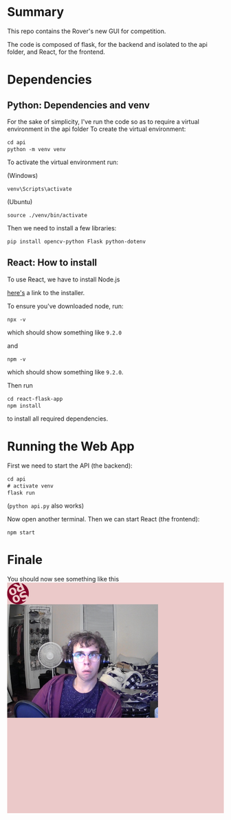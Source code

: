 # Summary

This repo contains the Rover's new GUI for competition. 

The code is composed of flask, for the backend and isolated to the api folder, and React, for the frontend.

# Dependencies

## Python: Dependencies and venv ##
For the sake of simplicity, I've run the code so as to require a virtual environment in the api folder
To create the virtual environment:
```
cd api
python -m venv venv
```

To activate the virtual environment run:

(Windows)
```
venv\Scripts\activate
```
(Ubuntu)
```
source ./venv/bin/activate
```

Then we need to install a few libraries:
```
pip install opencv-python Flask python-dotenv
```

## React: How to install ##
To use React, we have to install Node.js

[here's](https://nodejs.org/en/download/) a link to the installer.

To ensure you've downloaded node, run:
```
npx -v
``` 
which should show something like `9.2.0`

and 
```
npm -v
```
which should show something like `9.2.0`. 

Then run 
```
cd react-flask-app
npm install
```
to install all required dependencies.

# Running the Web App #
First we need to start the API (the backend):
```
cd api 
# activate venv
flask run
```
(`python api.py` also works)

Now open another terminal. Then we can start React (the frontend):
```
npm start
```
# Finale #
You should now see something like this
![cool guy](coolguy.png)
